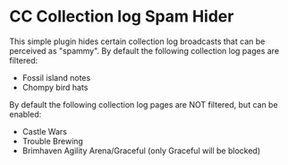 # CC Collection log Spam Hider

This simple plugin hides certain collection log broadcasts that can be perceived as "spammy".
By default the following collection log pages are filtered:
- Fossil island notes
- Chompy bird hats

By default the following collection log pages are NOT filtered, but can be enabled:
- Castle Wars
- Trouble Brewing
- Brimhaven Agility Arena/Graceful (only Graceful will be blocked)
